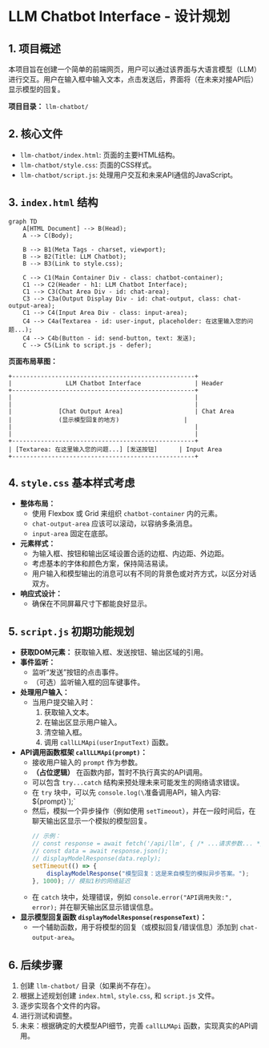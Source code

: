# LLM Chatbot Interface - 设计规划

## 1. 项目概述

本项目旨在创建一个简单的前端网页，用户可以通过该界面与大语言模型（LLM）进行交互。用户在输入框中输入文本，点击发送后，界面将（在未来对接API后）显示模型的回复。

**项目目录：** `llm-chatbot/`

## 2. 核心文件

*   `llm-chatbot/index.html`: 页面的主要HTML结构。
*   `llm-chatbot/style.css`: 页面的CSS样式。
*   `llm-chatbot/script.js`: 处理用户交互和未来API通信的JavaScript。

## 3. `index.html` 结构

```mermaid
graph TD
    A[HTML Document] --> B(Head);
    A --> C(Body);

    B --> B1(Meta Tags - charset, viewport);
    B --> B2(Title: LLM Chatbot);
    B --> B3(Link to style.css);

    C --> C1(Main Container Div - class: chatbot-container);
    C1 --> C2(Header - h1: LLM Chatbot Interface);
    C1 --> C3(Chat Area Div - id: chat-area);
    C3 --> C3a(Output Display Div - id: chat-output, class: chat-output-area);
    C1 --> C4(Input Area Div - class: input-area);
    C4 --> C4a(Textarea - id: user-input, placeholder: 在这里输入您的问题...);
    C4 --> C4b(Button - id: send-button, text: 发送);
    C --> C5(Link to script.js - defer);
```

**页面布局草图：**

```
+---------------------------------------------------+
|               LLM Chatbot Interface               | Header
+---------------------------------------------------+
|                                                   |
|                                                   |
|             [Chat Output Area]                    | Chat Area
|             (显示模型回复的地方)                  |
|                                                   |
|                                                   |
+---------------------------------------------------+
| [Textarea: 在这里输入您的问题...] [发送按钮]      | Input Area
+---------------------------------------------------+
```

## 4. `style.css` 基本样式考虑

*   **整体布局：**
    *   使用 Flexbox 或 Grid 来组织 `chatbot-container` 内的元素。
    *   `chat-output-area` 应该可以滚动，以容纳多条消息。
    *   `input-area` 固定在底部。
*   **元素样式：**
    *   为输入框、按钮和输出区域设置合适的边框、内边距、外边距。
    *   考虑基本的字体和颜色方案，保持简洁易读。
    *   用户输入和模型输出的消息可以有不同的背景色或对齐方式，以区分对话双方。
*   **响应式设计：**
    *   确保在不同屏幕尺寸下都能良好显示。

## 5. `script.js` 初期功能规划

*   **获取DOM元素：** 获取输入框、发送按钮、输出区域的引用。
*   **事件监听：**
    *   监听“发送”按钮的点击事件。
    *   （可选）监听输入框的回车键事件。
*   **处理用户输入：**
    *   当用户提交输入时：
        1.  获取输入文本。
        2.  在输出区显示用户输入。
        3.  清空输入框。
        4.  调用 `callLLMApi(userInputText)` 函数。
*   **API调用函数框架 `callLLMApi(prompt)`：**
    *   接收用户输入的 `prompt` 作为参数。
    *   **（占位逻辑）** 在函数内部，暂时不执行真实的API调用。
    *   可以包含 `try...catch` 结构来预处理未来可能发生的网络请求错误。
    *   在 `try` 块中，可以先 `console.log(\`准备调用API，输入内容: \${prompt}\`);`
    *   然后，模拟一个异步操作（例如使用 `setTimeout`），并在一段时间后，在聊天输出区显示一个模拟的模型回复。
        ```javascript
        // 示例：
        // const response = await fetch('/api/llm', { /* ...请求参数... */ });
        // const data = await response.json();
        // displayModelResponse(data.reply);
        setTimeout(() => {
            displayModelResponse("模型回复：这是来自模型的模拟异步答案。");
        }, 1000); // 模拟1秒的网络延迟
        ```
    *   在 `catch` 块中，处理错误，例如 `console.error("API调用失败:", error);` 并在聊天输出区显示错误信息。
*   **显示模型回复函数 `displayModelResponse(responseText)`：**
    *   一个辅助函数，用于将模型的回复（或模拟回复/错误信息）添加到 `chat-output-area`。

## 6. 后续步骤

1.  创建 `llm-chatbot/` 目录（如果尚不存在）。
2.  根据上述规划创建 `index.html`, `style.css`, 和 `script.js` 文件。
3.  逐步实现各个文件的内容。
4.  进行测试和调整。
5.  未来：根据确定的大模型API细节，完善 `callLLMApi` 函数，实现真实的API调用。